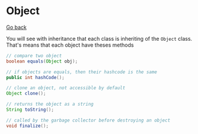 # Object

[Go back](..)

You will see with
inheritance that each class is inheriting of the ``Object`` class.
That's means that each object have theses methods

```java
// compare two object
boolean equals(Object obj);

// if objects are equals, then their hashcode is the same
public int hashCode();

// clone an object, not accessible by default
Object clone();

// returns the object as a string
String toString();

// called by the garbage collector before destroying an object
void finalize();
```